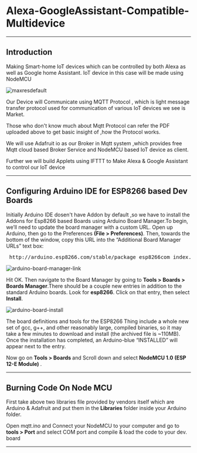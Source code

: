 # Alexa-GoogleAssistant-Compatible-Multidevice

___
## Introduction
Making Smart-home IoT devices which can be controlled by both Alexa as well as Google home Assistant.
IoT device in this case will be made using NodeMCU

![maxresdefault](https://user-images.githubusercontent.com/34485667/34891764-cbb3a17e-f7fc-11e7-86fa-cc6db5132ce9.jpg)

Our Device will Communicate using MQTT Protocol , which is light message transfer protocol used for communication 
of various IoT devices we see is Market.

Those who don't know much about Mqtt Protocol can refer the PDF uploaded above to get basic insight of ,how the Protocol
works.

We will use Adafruit io as our Broker in Mqtt system ,which provides free Mqtt cloud based Broker Service and NodeMCU based
IoT device as client.

Further we will build Applets using IFTTT to Make Alexa & Google Assistant to control our IoT device

___

## Configuring Arduino IDE for ESP8266 based Dev Boards

Initially Arduino IDE dosen't have Addon by default ,so we have to install the Addons for Esp8266 based Boards using Arduino Board Manager.To begin, we’ll need to update the board manager with a custom URL. Open up Arduino, then go to the Preferences 
<b>(File > Preferences)</b>. Then, towards the bottom of the window, copy this URL into the “Additional Board Manager URLs” text box:

<pre> http://arduino.esp8266.com/stable/package_esp8266com_index.json </pre>


![arduino-board-manager-link](https://user-images.githubusercontent.com/34485667/34893687-62adaa8c-f804-11e7-9b83-b9fb8b594853.png)


Hit OK. Then navigate to the Board Manager by going to <b>Tools > Boards > Boards Manager</b>.There should be a couple new entries in addition to the standard Arduino boards. Look for <b>esp8266</b>. Click on that entry, then select <b>Install</b>.


![arduino-board-install](https://user-images.githubusercontent.com/34485667/34894102-0d901fc4-f806-11e7-8a04-c6e0be9259ae.png)

The board definitions and tools for the ESP8266 Thing include a whole new set of gcc, g++, and other reasonably large, compiled binaries, so it may take a few minutes to download and install (the archived file is ~110MB). Once the installation has completed, an Arduino-blue “INSTALLED” will appear next to the entry.

Now go on <b> Tools > Boards </b> and Scroll down and select <b> NodeMCU 1.0 (ESP 12-E Module) </b> .  


___

## Burning Code On Node MCU

First take above two libraries file provided by vendors itself which are Arduino & Adafruit and put them in the <b>Libraries</b>
folder inside your Arduino folder. 

Open mqtt.ino and Connect your NodeMCU to your computer and go to <b>tools > Port</b> 
and select COM port and compile & load the code to your dev. board

___
